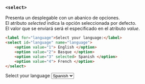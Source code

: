 ### `<select>`

Presenta un desplegable con un abanico de opciones.  
El atributo _selected_ indica la opción seleccionada por defecto.  
El valor que se enviará será el especificado en el atributo _value_.

````HTML
<label for="language">Select your language:</label>
<select id="language" name="language">
    <option value="1"> English </option>
    <option value="2"> Basque </option>
    <option value="3" selected> Spanish </option>
    <option value="4"> French </option>
</select>
````

<label for="language">Select your language</label>
<select id="language" name="languager">
    <option value="1"> English </option>
    <option value="2"> Basque </option>
    <option value="3" selected> Spanish </option>
    <option value="4"> French </option>
</select>